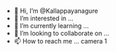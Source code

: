 - 👋 Hi, I’m @Kallappayanagure
- 👀 I’m interested in ...
- 🌱 I’m currently learning ...
- 💞️ I’m looking to collaborate on ...
- 📫 How to reach me ...
camera 1
<!---
Kallappayanagure/Kallappayanagure is a ✨ special ✨ repository because its `README.md` (this file) appears on your GitHub profile.
You can click the Preview link to take a look at your changes.
--->
